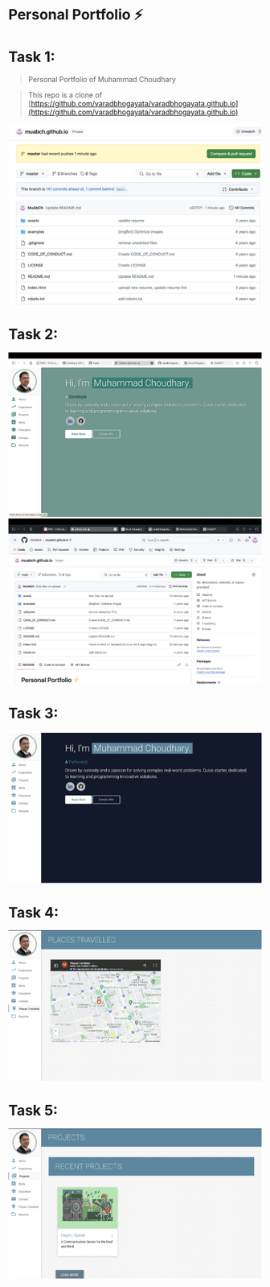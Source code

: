 # Personal Portfolio ⚡️

# Task 1: 
> Personal Portfolio of Muhammad Choudhary

> This repo is a clone of [https://github.com/varadbhogayata/varadbhogayata.github.io](https://github.com/varadbhogayata/varadbhogayata.github.io)

![Alt text](assets/img/Activity1_Screenshot.png)

# Task 2: 

![Alt text](assets/img/Task2_1.png)
![Alt text](assets/img/Task2_2.png)

# Task 3: 

![Alt text](assets/img/Task3.png)

# Task 4: 

![Alt text](assets/img/Task4.png)

# Task 5: 

![Alt text](assets/img/Task5.png)